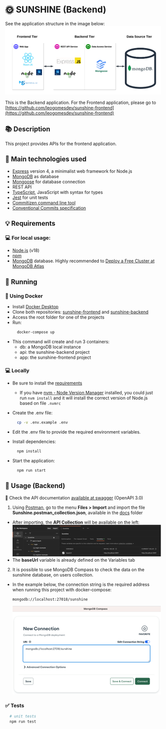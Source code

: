 # 🌞 SUNSHINE (Backend)

See the application structure in the image below:
![System tiers](docs/images/tiers.png)

This is the Backend application.
For the Frontend application, please go to [https://github.com/leogomesdev/sunshine-frontend](https://github.com/leogomesdev/sunshine-frontend)

## 📚 Description

This project provides APIs for the frontend application.

## 📲 Main technologies used

- [Express](https://expressjs.com) version 4, a minimalist web framework for Node.js
- [MongoDB](https://www.mongodb.com) as database
- [Mongoose](https://mongoosejs.com) for database connection
- REST API
- [TypeScript](https://www.typescriptlang.org), JavaScript with syntax for types
- [Jest](https://jestjs.io) for unit tests
- [Commitizen command line tool](https://github.com/commitizen/cz-cli)
- [Conventional Commits specification](https://www.conventionalcommits.org/en/v1.0.0/)

## 💡 Requirements

### 💻 For local usage:

- [Node.js](https://nodejs.org) (v18)
- [npm](https://www.npmjs.com)
- [MongoDB](https://mongodb.com) database. Highly recommended to [Deploy a Free Cluster at MongoDB Atlas](https://www.mongodb.com/docs/atlas/tutorial/deploy-free-tier-cluster)

## 🚀 Running

### 🐳 Using Docker

- Install [Docker Desktop](https://docs.docker.com/desktop)
- Clone both repositories: [sunshine-frontend](https://github.com/leogomesdev/sunshine-frontend) and [sunshine-backend](<(https://github.com/leogomesdev/sunshine-backend)>)
- Access the root folder for one of the projects
- Run:
  ```bash
    docker-compose up
  ```
- This command will create and run 3 containers:
  - db: a MongoDB local instance
  - api: the sunshine-backend project
  - app: the sunshine-frontend project

### 💻 Locally

- Be sure to install the [requirements](#requirements)

  - If you have [nvm - Node Version Manager](https://github.com/nvm-sh/nvm) installed, you could just run `nvm install` and it will install the correct version of Node.js based on file `.nvmrc`

- Create the .env file:

  ```bash
    cp -v .env.example .env
  ```

- Edit the .env file to provide the required environment variables.

- Install dependencies:

  ```bash
    npm install
  ```

- Start the application:
  ```bash
    npm run start
  ```

## 🔗 Usage (Backend)

🔎 Check the API documentation [available at swagger](https://app.swaggerhub.com/apis-docs/leogomesdev/sunshine/0.1.0) (OpenAPI 3.0)

1. Using [Postman](https://www.postman.com), go to the menu **Files > Import** and import the file **Sunshine.postman_collection.json**, available in the [docs](/docs) folder

- After importing, the **API Collection** will be available on the left:
  ![Postman API Collection](docs/images/api-operations.png)
- The **baseUrl** variable is already defined on the Variables tab

2. It is possible to use MongoDB Compass to check the data on the sunshine database, on users collection.

- In the example below, the connection string is the required address when running this project with docker-compose:
  ```
  mongodb://localhost:27018/sunshine
  ```
  ![Using MongoDB Compass](docs/images/mongodb-compass.png)

### ✅ Tests

```bash
  # unit tests
  npm run test
```
